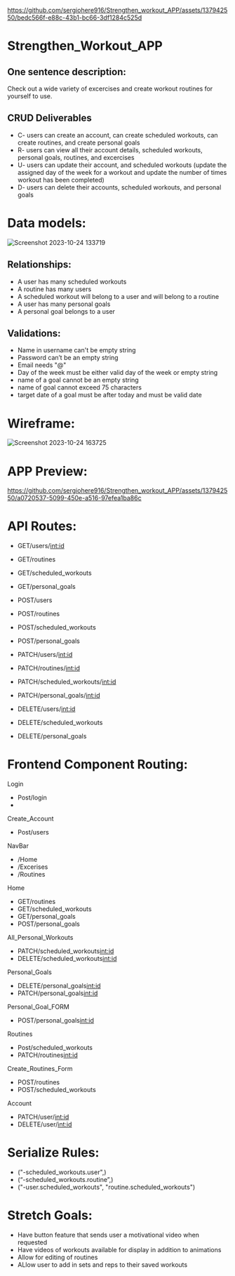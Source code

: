 
https://github.com/sergiohere916/Strengthen_workout_APP/assets/137942550/bedc566f-e88c-43b1-bc66-3df1284c525d
# Strengthen_Workout_APP

## One sentence description:
Check out a wide variety of excercises and create workout routines for yourself to use. 

## CRUD Deliverables
* C- users can create an account, can create scheduled workouts, can create routines, and create personal goals
* R- users can view all their account details, scheduled workouts, personal goals, routines, and excercises
* U- users can update their account, and scheduled workouts (update the assigned day of the week for a workout and update the number of times workout has been completed)
* D- users can delete their accounts, scheduled workouts, and personal goals

# Data models:
![Screenshot 2023-10-24 133719](https://github.com/sergiohere916/Strengthen_workout_APP/assets/137942550/0d906bf2-da4d-4a87-a235-3d491ce8388a)

## Relationships:
* A user has many scheduled workouts 
* A routine has many users
* A scheduled workout will belong to a user and will belong to a routine
* A user has many personal goals
* A personal goal belongs to a user

## Validations:
* Name in username can't be empty string
* Password can’t be an empty string
* Email needs "@"
* Day of the week must be either valid day of the week or empty string
* name of a goal cannot be an empty string
* name of goal cannot exceed 75 characters
* target date of a goal must be after today and must be valid date

# Wireframe:
![Screenshot 2023-10-24 163725](https://github.com/sergiohere916/Strengthen_workout_APP/assets/137942550/1a3faf82-cd4e-467f-856a-5207a5d47086)

# APP Preview:
https://github.com/sergiohere916/Strengthen_workout_APP/assets/137942550/a0720537-5099-450e-a516-97efea1ba86c

# API Routes:
* GET/users/<int:id>
* GET/routines
* GET/scheduled_workouts
* GET/personal_goals

* POST/users
* POST/routines
* POST/scheduled_workouts
* POST/personal_goals

* PATCH/users/<int:id>
* PATCH/routines/<int:id>
* PATCH/scheduled_workouts/<int:id>
* PATCH/personal_goals/<int:id>

* DELETE/users/<int:id>
* DELETE/scheduled_workouts
* DELETE/personal_goals

# Frontend Component Routing:
Login 
* Post/login
* 
Create_Account
* Post/users
  
NavBar
* /Home
* /Excerises
* /Routines  

Home
* GET/routines
* GET/scheduled_workouts
* GET/personal_goals
* POST/personal_goals
  
All_Personal_Workouts
* PATCH/scheduled_workouts<int:id>
* DELETE/scheduled_workouts<int:id>

Personal_Goals
* DELETE/personal_goals<int:id>
* PATCH/personal_goals<int:id>

Personal_Goal_FORM
* POST/personal_goals<int:id>

Routines
* Post/scheduled_workouts
* PATCH/routines<int:id>

Create_Routines_Form
* POST/routines
* POST/scheduled_workouts

Account
* PATCH/user/<int:id>
* DELETE/user/<int:id>

# Serialize Rules:
* ("-scheduled_workouts.user",)
* (“-scheduled_workouts.routine”,)
* ("-user.scheduled_workouts", "routine.scheduled_workouts")

# Stretch Goals:
*  Have button feature that sends user a motivational video when requested
*  Have videos of workouts available for display in addition to animations
*  Allow for editing of routines
*  ALlow user to add in sets and reps to their saved workouts








